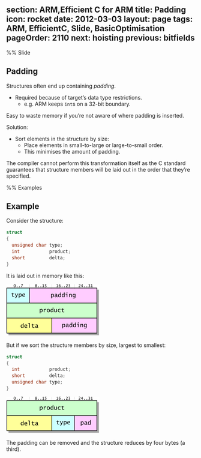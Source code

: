 section: ARM,Efficient C for ARM
title: Padding
icon: rocket
date: 2012-03-03
layout: page
tags: ARM, EfficientC, Slide, BasicOptimisation
pageOrder: 2110
next: hoisting
previous: bitfields
----

%% Slide

## Padding

Structures often end up containing *padding*.

* Required because of target’s data type restrictions.
  * e.g. ARM keeps `int`s on a 32-bit boundary.

Easy to waste memory if you’re not aware of where padding is inserted.

Solution:

* Sort elements in the structure by size:
  * Place elements in small-to-large or large-to-small order.
  * This minimises the amount of padding.

The compiler cannot perform this transformation itself as the C standard guarantees that structure members will be laid out in the order that they’re specified.

%% Examples

## Example

Consider the structure:

``` c
struct
{
  unsigned char type;
  int           product;
  short         delta;
}
```

It is laid out in memory like this:

![Structure layout in memory - before.](img/dia/padding1.png)

But if we sort the structure members by size, largest to smallest:

``` c
struct
{
  int           product;
  short         delta;
  unsigned char type;
}
```

![Structure layout in memory - after.](img/dia/padding2.png)

The padding can be removed and the structure reduces by four bytes (a third).

